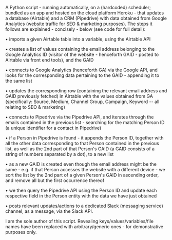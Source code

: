 A Python script - running automatically, on a (hardcoded) scheduler; bundled as an app and hosted on the cloud platform Heroku - that updates a database (Airtable) and a CRM (Pipedrive) with data obtained from Google Analytics (website traffic for SEO & marketing purposes). The steps it follows are explained - concisely - below (see code for full detail):

• imports a given Airtable table into a variable, using the Airtable API

• creates a list of values containing the email address belonging to the Google Analytics ID (visitor of the website - henceforth GAID - posted to Airtable via front end tools), and the GAID

• connects to Google Analytics (henceforth GA) via the Google API, and looks for the corresponding data pertaining to the GAID - appending it to the same list

• updates the corresponding row (containing the relevant email address and GAID previously fetched) in Airtable with the values obtained from GA (specifically: Source, Medium, Channel Group, Campaign, Keyword -- all relating to SEO & marketing)

• connects to Pipedrive via the Pipedrive API, and iterates through the emails contained in the previous list - searching for the matching Person ID (a unique identifier for a contact in Pipedrive)

• if a Person in Pipedrive is found - it appends the Person ID, together with all the other data corresponding to that Person contained in the previous list, as well as the 2nd part of that Person's GAID (a GAID consists of a string of numbers separated by a dot), to a new list

• as a new GAID is created even though the email address might be the same - e.g. if that Person accesses the website with a different device - we sort the list by the 2nd part of a given Person's GAID in ascending order, and remove all but the first occurrence thereof

• we then query the Pipedrive API using the Person ID and update each respective field in the Person entity with the data we have just obtained

• posts relevant updates/actions to a dedicated Slack (messaging service) channel, as a message, via the Slack API.

I am the sole author of this script. Revealing keys/values/variables/file names have been replaced with arbitrary/generic ones - for demonstrative purposes only.

